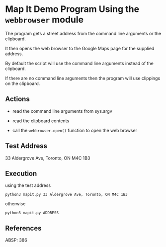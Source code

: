 # Map It Demo Program Using the `webbrowser` module

The program gets a street address from the command line arguments or the clipboard.

It then opens the web browser to the Google Maps page for the supplied address.

By default the script will use the command line arguments instead of the clipboard.  

If there are no command line arguments then the program will use clippings on the clipboard.

## Actions

* read the command line arguments from sys.argv

* read the clipboard contents

* call the `webbrowser.open()` function to open the web browser

## Test Address

33 Aldergrove Ave, Toronto, ON M4C 1B3

## Execution

using the test address

	python3 mapit.py 33 Aldergrove Ave, Toronto, ON M4C 1B3

otherwise

	python3 mapit.py ADDRESS

## References

ABSP:  386